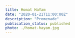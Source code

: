 ```yaml
---
title: Homat HaYam 
date: "2020-01-21T11:00:00Z"
description: "Promenade"
publication_status: published
photo: ./homat-hayam.jpg
---
```


